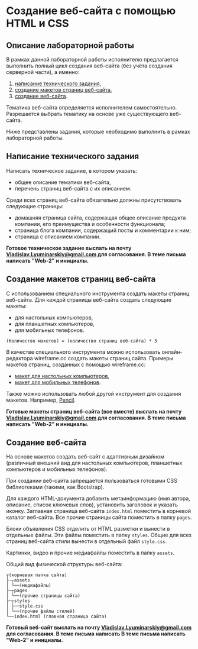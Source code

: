# Создание веб-сайта с помощью HTML и CSS

## Описание лабораторной работы

В рамках данной лабораторной работы исполнителю предлагается выполнить полный цикл создания веб-сайта (без учёта создания серверной части), а именно:

1. [написание технического задания](#Написание-технического-задания),
2. [создание макетов страниц веб-сайта](#Создание-макетов-страниц-веб-сайта),
3. [создание веб-сайта](#Создание-веб-сайта).

Тематика веб-сайта определяется исполнителем самостоятельно. Разрешается выбрать тематику на основе уже существующего веб-сайта.

Ниже представлены задания, которые необходимо выполнить в рамках лабораторной работы.

## Написание технического задания

Написать техническое задание, в котором указать:

- общее описание тематики веб-сайта,
- перечень страниц веб-сайта с их описанием.

Среди всех страниц веб-сайта обязательно должны присутствовать следующие страницы:

- домашняя страница сайта, содержащая общее описание продукта компании, его преимущества и особенности функционала;
- страница блога компании, содержащий посты и комментарии к ним;
- страница с описанием компании.

**Готовое техническое задание выслать на почту Vladislav.Lyuminarskiy@gmail.com для согласования. В теме письма написать "Web-2" и инициалы.**

## Создание макетов страниц веб-сайта

С использованием специального инструмента создать макеты страниц веб-сайта. Для каждой страницы веб-сайта создать следующие макеты:

- для настольных компьютеров,
- для планшетных компьютеров,
- для мобильных телефонов.

`(Количество макетов) = (количество страниц веб-сайта) * 3`

В качестве специального инструмента можно использовать онлайн-редактора wireframe.cc создать макеты страниц сайта. Примеры макетов страниц, созданных с помощью wireframe.cc:

- [макет для настольных компьютеров](https://wireframe.cc/example),
- [макет для мобильных телефонов](https://wireframe.cc/examplemobile).

Также можно использовать любой другой инструмент для создания макетов. Например, [Pencil](https://pencil.evolus.vn/).

**Готовые макеты страниц веб-сайта (все вместе) выслать на почту Vladislav.Lyuminarskiy@gmail.com для согласования. В теме письма написать "Web-2" и инициалы.**

## Создание веб-сайта

На основе макетов создать веб-сайт с адаптивным дизайном (различный внешний вид для настольных компьютеров, планшетных компьютеров и мобильных телефонов).

При создании веб-сайта запрещается пользоваться готовыми CSS библиотеками (такими,  как Bootstrap).

Для каждого HTML-документа добавить метаинформацию (имя автора, описание, список ключевых слов), установить заголовок и указать иконку. Заглавная страница веб-сайта `index.html` поместить в корневой каталог веб-сайта. Все прочие страницы сайта поместить в папку `pages`.

Блоки объявления CSS отделить от HTML разметки и вынести в отдельные файлы. Эти файлы поместить в папку `styles`. Общие для всех страниц веб-сайта стили вынести в отдельный файл `style.css`.

Картинки, видео и прочие медиафайлы поместить в папку `assets`.

Общий вид физической структуры веб-сайта:

```
┬(корневая папка сайта)
├─┬assets
│ └──(медиафайлы)
├─┬pages
│ └──(прочие страницы сайта)
├─┬styles
│ ├──style.css
│ └──(прочие файлы стилей)
└──index.html (главная страница сайта)
```

**Готовый веб-сайт выслать на почту Vladislav.Lyuminarskiy@gmail.com для согласования. В теме письма написать В теме письма написать "Web-2" и инициалы.**